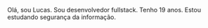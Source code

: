 Olá, sou Lucas.
 Sou desenvolvedor fullstack.
 Tenho 19 anos.
 Estou estudando segurança da informação.
